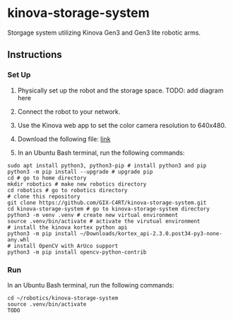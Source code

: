 # kinova-storage-system
Storgage system utilizing Kinova Gen3 and Gen3 lite robotic arms.

## Instructions
### Set Up
1. Physically set up the robot and the storage space. TODO: add diagram here

2. Connect the robot to your network.

3. Use the Kinova web app to set the color camera resolution to 640x480.

4. Download the following file: [link](https://artifactory.kinovaapps.com/ui/api/v1/download?repoKey=generic-public&path=kortex%2FAPI%2F2.3.0%2Fkortex_api-2.3.0.post34-py3-none-any.whl)

5. In an Ubuntu Bash terminal, run the following commands:
```
sudo apt install python3, python3-pip # install python3 and pip
python3 -m pip install --upgrade # upgrade pip
cd # go to home directory
mkdir robotics # make new robotics directory
cd robotics # go to robotics directory
# clone this repository
git clone https://github.com/GIX-C4RT/kinova-storage-system.git
cd kinova-storage-system # go to kinova-storage-system directory
python3 -m venv .venv # create new virtual environment
source .venv/bin/activate # activate the virutual environment
# install the kinova kortex python api
python3 -m pip install ~/Downloads/kortex_api-2.3.0.post34-py3-none-any.whl
# install OpenCV with ArUco support
python3 -m pip install opencv-python-contrib
```

### Run
In an Ubuntu Bash terminal, run the following commands:
```
cd ~/robotics/kinova-storage-system
source .venv/bin/activate
TODO
```